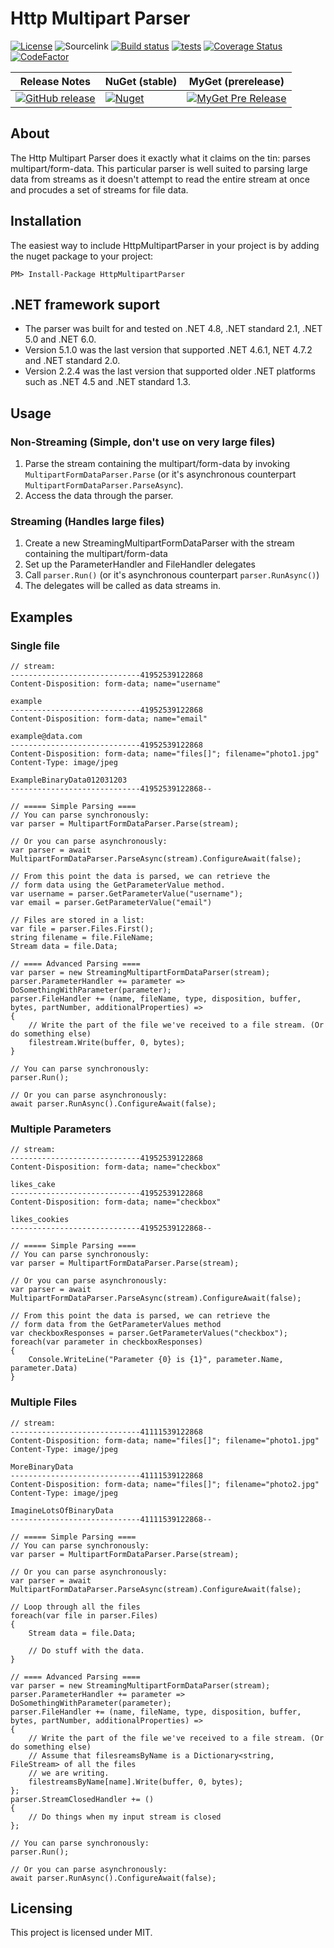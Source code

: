 # Http Multipart Parser

[![License](https://img.shields.io/badge/license-MIT-blue.svg)](https://httpmultipartparser.mit-license.org/)
![Sourcelink](https://img.shields.io/badge/sourcelink-enabled-brightgreen.svg)
[![Build status](https://ci.appveyor.com/api/projects/status/t547jmcf10s53h2u?svg=true)](https://ci.appveyor.com/project/Jericho/http-multipart-data-parser)
[![tests](https://img.shields.io/appveyor/tests/jericho/http-multipart-data-parser)](https://ci.appveyor.com/project/jericho/http-multipart-data-parser/build/tests)
[![Coverage Status](https://coveralls.io/repos/github/Http-Multipart-Data-Parser/Http-Multipart-Data-Parser/badge.svg?branch=master)](https://coveralls.io/github/Http-Multipart-Data-Parser/Http-Multipart-Data-Parser?branch=master)
[![CodeFactor](https://www.codefactor.io/repository/github/http-multipart-data-parser/http-multipart-data-parser/badge)](https://www.codefactor.io/repository/github/http-multipart-data-parser/http-multipart-data-parser)

| Release Notes| NuGet (stable) | MyGet (prerelease) |
|--------------|----------------|--------------------|
| [![GitHub release](https://img.shields.io/github/release/http-multipart-data-parser/http-multipart-data-parser.svg)](https://github.com/http-multipart-data-parser/http-multipart-data-parser/releases) | [![Nuget](https://img.shields.io/nuget/v/HttpMultipartParser.svg)](https://www.nuget.org/packages/HttpMultipartParser/) | [![MyGet Pre Release](https://img.shields.io/myget/jericho/vpre/HttpMultipartParser.svg)](http://myget.org/gallery/jericho) |

## About

The Http Multipart Parser does it exactly what it claims on the tin: parses multipart/form-data. This particular
parser is well suited to parsing large data from streams as it doesn't attempt to read the entire stream at once and
procudes a set of streams for file data.

## Installation

The easiest way to include HttpMultipartParser in your project is by adding the nuget package to your project:

```
PM> Install-Package HttpMultipartParser
```

## .NET framework suport

- The parser was built for and tested on .NET 4.8, .NET standard 2.1, .NET 5.0 and .NET 6.0.
- Version 5.1.0 was the last version that supported .NET 4.6.1, NET 4.7.2 and .NET standard 2.0.
- Version 2.2.4 was the last version that supported older .NET platforms such as .NET 4.5 and .NET standard 1.3.

## Usage

### Non-Streaming (Simple, don't use on very large files)
1. Parse the stream containing the multipart/form-data by invoking `MultipartFormDataParser.Parse` (or it's asynchronous counterpart `MultipartFormDataParser.ParseAsync`).
2. Access the data through the parser.

### Streaming (Handles large files)
1. Create a new StreamingMultipartFormDataParser with the stream containing the multipart/form-data
2. Set up the ParameterHandler and FileHandler delegates
3. Call `parser.Run()` (or it's asynchronous counterpart `parser.RunAsync()`)
4. The delegates will be called as data streams in.

## Examples

### Single file

    // stream:
    -----------------------------41952539122868
    Content-Disposition: form-data; name="username"

    example
    -----------------------------41952539122868
    Content-Disposition: form-data; name="email"

    example@data.com
    -----------------------------41952539122868
    Content-Disposition: form-data; name="files[]"; filename="photo1.jpg"
    Content-Type: image/jpeg

    ExampleBinaryData012031203
    -----------------------------41952539122868--

    // ===== Simple Parsing ====
    // You can parse synchronously:
    var parser = MultipartFormDataParser.Parse(stream);

    // Or you can parse asynchronously:
    var parser = await MultipartFormDataParser.ParseAsync(stream).ConfigureAwait(false);

    // From this point the data is parsed, we can retrieve the
    // form data using the GetParameterValue method.
    var username = parser.GetParameterValue("username");
    var email = parser.GetParameterValue("email")

    // Files are stored in a list:
    var file = parser.Files.First();
    string filename = file.FileName;
    Stream data = file.Data;

    // ==== Advanced Parsing ====
    var parser = new StreamingMultipartFormDataParser(stream);
    parser.ParameterHandler += parameter => DoSomethingWithParameter(parameter);
    parser.FileHandler += (name, fileName, type, disposition, buffer, bytes, partNumber, additionalProperties) =>
    {
        // Write the part of the file we've received to a file stream. (Or do something else)
        filestream.Write(buffer, 0, bytes);
    }

    // You can parse synchronously:
    parser.Run();

    // Or you can parse asynchronously:
    await parser.RunAsync().ConfigureAwait(false);

### Multiple Parameters

    // stream:
    -----------------------------41952539122868
    Content-Disposition: form-data; name="checkbox"

    likes_cake
    -----------------------------41952539122868
    Content-Disposition: form-data; name="checkbox"

    likes_cookies
    -----------------------------41952539122868--

    // ===== Simple Parsing ====
    // You can parse synchronously:
    var parser = MultipartFormDataParser.Parse(stream);

    // Or you can parse asynchronously:
    var parser = await MultipartFormDataParser.ParseAsync(stream).ConfigureAwait(false);

    // From this point the data is parsed, we can retrieve the
    // form data from the GetParameterValues method
    var checkboxResponses = parser.GetParameterValues("checkbox");
    foreach(var parameter in checkboxResponses)
    {
        Console.WriteLine("Parameter {0} is {1}", parameter.Name, parameter.Data)
    }

### Multiple Files

    // stream:
    -----------------------------41111539122868
    Content-Disposition: form-data; name="files[]"; filename="photo1.jpg"
    Content-Type: image/jpeg

    MoreBinaryData
    -----------------------------41111539122868
    Content-Disposition: form-data; name="files[]"; filename="photo2.jpg"
    Content-Type: image/jpeg

    ImagineLotsOfBinaryData
    -----------------------------41111539122868--

    // ===== Simple Parsing ====
    // You can parse synchronously:
    var parser = MultipartFormDataParser.Parse(stream);

    // Or you can parse asynchronously:
    var parser = await MultipartFormDataParser.ParseAsync(stream).ConfigureAwait(false);

    // Loop through all the files
    foreach(var file in parser.Files)
    {
        Stream data = file.Data;

        // Do stuff with the data.
    }

    // ==== Advanced Parsing ====
    var parser = new StreamingMultipartFormDataParser(stream);
    parser.ParameterHandler += parameter => DoSomethingWithParameter(parameter);
    parser.FileHandler += (name, fileName, type, disposition, buffer, bytes, partNumber, additionalProperties) =>
    {
        // Write the part of the file we've received to a file stream. (Or do something else)
        // Assume that filesreamsByName is a Dictionary<string, FileStream> of all the files
        // we are writing.
        filestreamsByName[name].Write(buffer, 0, bytes);
    };
    parser.StreamClosedHandler += () 
    {
        // Do things when my input stream is closed
    };

    // You can parse synchronously:
    parser.Run();

    // Or you can parse asynchronously:
    await parser.RunAsync().ConfigureAwait(false);

## Licensing

This project is licensed under MIT.
